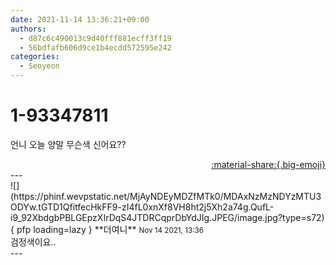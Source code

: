```yaml
---
date: 2021-11-14 13:36:21+09:00
authors:
  - d87c6c490013c9d40fff881ecff3ff19
  - 56bdfafb606d9ce1b4ecdd572595e242
categories:
  - Seoyeon
---
```


# 1-93347811

<div class="post-container" markdown="1">
<div class="content-container md-sidebar__scrollwrap" markdown="1">

언니 오늘 양말 무슨색 신어요??

</div>
</div>

<div style="text-align: right;" markdown="1">
<a href="https://weverse.io/fromis9/fanpost/1-93347811" style="text-align: right;">:material-share:{.big-emoji}</a>
</div>
---

<div class="comments-container md-sidebar__scrollwrap" markdown="1">
<div class="comment" markdown="1">
<div class='id-container' markdown="1">
![](https://phinf.wevpstatic.net/MjAyNDEyMDZfMTk0/MDAxNzMzNDYzMTU3ODYw.tGTD1QfitfecHkFF9-zI4fL0xnXf8VH8ht2j5Xh2a74g.QufL-i9_92XbdgbPBLGEpzXIrDqS4JTDRCqprDbYdJIg.JPEG/image.jpg?type=s72){ pfp loading=lazy }
**<span class="artist">더여니</span>** <small>Nov 14 2021, 13:36</small><br>
</div>
<div class='comment-body' markdown="1">
검정색이요..
</div>
</div>
</div>
---
